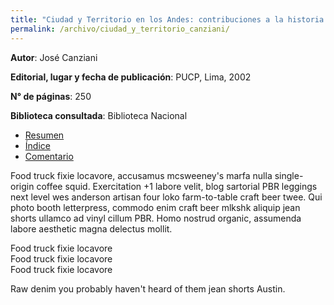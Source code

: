 ```yaml
---
title: "Ciudad y Territorio en los Andes: contribuciones a la historia del urbanismo prehispánico"
permalink: /archivo/ciudad_y_territorio_canziani/
---
```


**Autor**: José Canziani

**Editorial, lugar y fecha de publicación**: PUCP, Lima, 2002

**N° de páginas**: 250

**Biblioteca consultada**: Biblioteca Nacional
  
<ul class="nav nav-tabs">
  <li class="active"><a href="#resumen" data-toggle="tab">Resumen</a></li>
  <li><a href="#indice" data-toggle="tab">Índice</a></li>
  <li><a href="#comentario" data-toggle="tab">Comentario</a></li>
</ul>
<div id="myTabContent" class="tab-content">
  <div class="tab-pane fade active in" id="resumen">
    <p>Food truck fixie locavore, accusamus mcsweeney's marfa nulla single-origin coffee squid. Exercitation +1 labore velit, blog sartorial PBR leggings next level wes anderson artisan four loko farm-to-table craft beer twee. Qui photo booth letterpress, commodo enim craft beer mlkshk aliquip jean shorts ullamco ad vinyl cillum PBR. Homo nostrud organic, assumenda labore aesthetic magna delectus mollit.</p>
  </div>
  <div class="tab-pane fade" id="indice">
    Food truck fixie locavore<br>
    Food truck fixie locavore<br>
    Food truck fixie locavore<br>
  </div>
  <div class="tab-pane fade" id="comentario">
    <p>Raw denim you probably haven't heard of them jean shorts Austin. 
    </p>
  </div>
</div>
